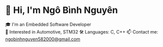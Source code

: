 # 👋 Hi, I'm Ngô Bình Nguyên
🎓 I'm an Embedded Software Developer  
🚗 Interested in Automotive, STM32
🛠️ Languages: C, C++
📫 Contact me: ngobinhnguyen582000@gmail.com
